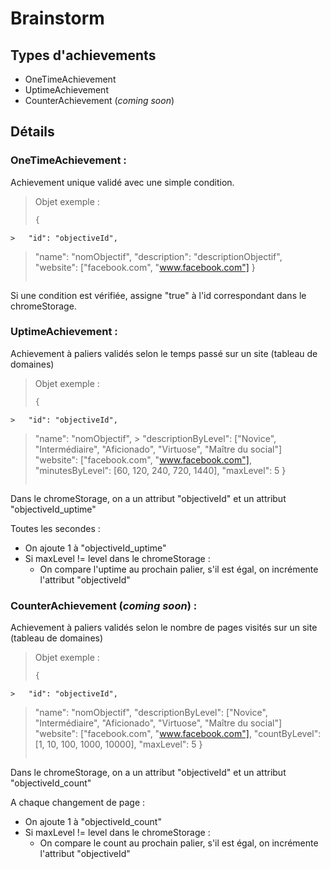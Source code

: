 # Brainstorm

## Types d'achievements

- OneTimeAchievement
- UptimeAchievement
- CounterAchievement (*coming soon*)

## Détails

### OneTimeAchievement :

Achievement unique validé avec une simple condition.

>Objet exemple :
>``` javascript
>{
	>	"id": "objectiveId",
  >	"name": "nomObjectif",
  >	"description": "descriptionObjectif",
  >	"website": ["facebook.com", "www.facebook.com"]
>}
>```

Si une condition est vérifiée, assigne "true" à l'id correspondant dans le chromeStorage.


### UptimeAchievement :

Achievement à paliers validés selon le temps passé sur un site (tableau de domaines)

>Objet exemple :
>``` javascript
>{
	>	"id": "objectiveId",
  >	"name": "nomObjectif",
	>	"descriptionByLevel": ["Novice", "Intermédiaire", "Aficionado", "Virtuose", "Maître du social"]
  >	"website": ["facebook.com", "www.facebook.com"],
  >	"minutesByLevel": [60, 120, 240, 720, 1440],
  >	"maxLevel": 5
>}
>```

Dans le chromeStorage, on a un attribut "objectiveId" et un attribut "objectiveId_uptime"

Toutes les secondes :
- On ajoute 1 à "objectiveId_uptime"
- Si maxLevel != level dans le chromeStorage :
	- On compare l'uptime au prochain palier, s'il est égal, on incrémente l'attribut "objectiveId"

### CounterAchievement (*coming soon*) :

Achievement à paliers validés selon le nombre de pages visités sur un site (tableau de domaines)

>Objet exemple :
>``` javascript
>{
	>	"id": "objectiveId",
  >	"name": "nomObjectif",
  >	"descriptionByLevel": ["Novice", "Intermédiaire", "Aficionado", "Virtuose", "Maître du social"]
  >	"website": ["facebook.com", "www.facebook.com"],
  >	"countByLevel": [1, 10, 100, 1000, 10000],
  >	"maxLevel": 5
>}
>```

Dans le chromeStorage, on a un attribut "objectiveId" et un attribut "objectiveId_count"

A chaque changement de page :
- On ajoute 1 à "objectiveId_count"
- Si maxLevel != level dans le chromeStorage :
	- On compare le count au prochain palier, s'il est égal, on incrémente l'attribut "objectiveId"
